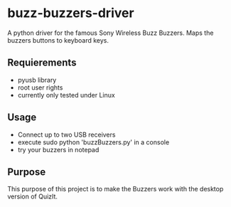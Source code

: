 # buzz-buzzers-driver
A python driver for the famous Sony Wireless Buzz Buzzers. Maps the buzzers buttons to keyboard keys.

## Requierements
* pyusb library
* root user rights
* currently only tested under Linux

## Usage
* Connect up to two USB receivers
* execute sudo python 'buzzBuzzers.py' in a console
* try your buzzers in notepad

## Purpose
This purpose of this project is to make the Buzzers work with the desktop version of QuizIt.
